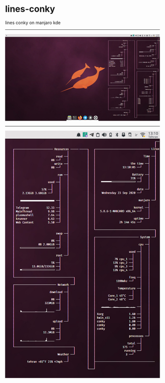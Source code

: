 # lines-conky
lines conky on manjaro kde

----

![conky](https://github.com/Chamrosh/lines-conky/blob/master/Screenshot.png)

----

![conky](https://github.com/Chamrosh/lines-conky/blob/master/Screenshot_2.png)

